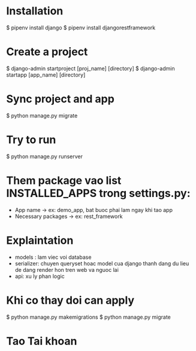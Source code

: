 # Installation
$ pipenv install django
$ pipenv install djangorestframework

# Create a project
$ django-admin startproject [proj_name] [directory]
$ django-admin startapp [app_name] [directory]

# Sync project and app
$ python manage.py migrate

# Try to run
$ python manage.py runserver

# Them package vao list INSTALLED_APPS trong settings.py:
- App name -> ex: demo_app, bat buoc phai lam ngay khi tao app
- Necessary packages -> ex: rest_framework

# Explaintation
- models : lam viec voi database
- serializer: chuyen queryset hoac model cua django thanh dang du lieu de dang render hon tren web va nguoc lai
- api: xu ly phan logic

# Khi co thay doi can apply
$ python manage.py makemigrations
$ python manage.py migrate

# Tao Tai khoan
